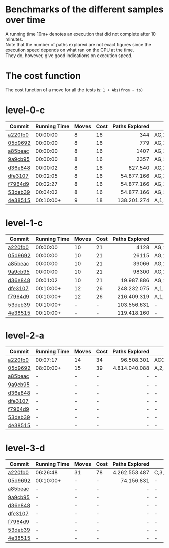 ﻿# Benchmarks of the different samples over time
A running time 10m+ denotes an execution that did not complete after 10 minutes.  
Note that the number of paths explored are not exact figures since the execution speed depends on what ran on the CPU at the time.  
They do, however, give good indications on execution speed.  

# The cost function
The cost function of a move for all the tests is: `1 + Abs(from - to)`

# level-0-c
| Commit | Running&nbsp;Time | Moves | Cost | Paths&nbsp;Explored | Solution |
|--------|-------------------|-------|------|--------------------:|----------|
|[a220fb0](https://github.com/Guillaume-Docquier/trains/commit/a220fb096bfd808ac96dbf479baa462d01d06d54)|00:00:00|8|16|344|AG,1,2;C,1,0;AGD,2,1;CA,2,1;DC,3,2;D,2,3;CC,2,1;CCC,1,0|
|[05d9692](https://github.com/Guillaume-Docquier/trains/commit/05d96929057da4e9431f275ded44df76b4a069ad)|00:00:00|8|16|779|AG,1,2;C,1,0;AGD,2,1;CA,2,1;DC,3,2;D,2,3;CC,2,1;CCC,1,0|
|[a85beac](https://github.com/Guillaume-Docquier/trains/commit/a85beacb22799438f6aa498255c8482bbe330e46)|00:00:00|8|16|1407|AG,1,2;C,1,0;AGD,2,1;CA,2,1;DC,3,2;D,2,3;CC,2,1;CCC,1,0|
|[9a9cb95](https://github.com/Guillaume-Docquier/trains/commit/9a9cb95d49e3c02ff6ec0aa410686f16d2d2f370)|00:00:00|8|16|2357|AG,1,2;C,1,0;AGD,2,1;CA,2,1;DC,3,2;D,2,3;CC,2,1;CCC,1,0|
|[d36e848](https://github.com/Guillaume-Docquier/trains/commit/d36e84858c07b6bfa1f6ba574604eedd40b3052c)|00:00:02|8|16|627.540|AG,1,2;C,1,0;AGD,2,1;CA,2,1;DC,3,2;D,2,3;CC,2,1;CCC,1,0|
|[dfe3107](https://github.com/Guillaume-Docquier/trains/commit/dfe31079048f41b877707492fcf33d504c494529)|00:02:05|8|16|54.877.166|AG,1,2;C,1,0;AGD,2,1;CA,2,1;DC,3,2;D,2,3;CC,2,1;CCC,1,0|
|[f7964d9](https://github.com/Guillaume-Docquier/trains/commit/f7964d9a1f19dc05d1c3c6cfd8a96703614ba310)|00:02:27|8|16|54.877.166|AG,1,2;C,1,0;AGD,2,1;CA,2,1;DC,3,2;D,2,3;CC,2,1;CCC,1,0|
|[53deb39](https://github.com/Guillaume-Docquier/trains/commit/53deb39f9433c2bf6a989d448342b66c939b90d1)|00:04:02|8|16|54.877.166|AG,1,2;C,1,0;AGD,2,1;CA,2,1;DC,3,2;D,2,3;CC,2,1;CCC,1,0|
|[4e38515](https://github.com/Guillaume-Docquier/trains/commit/4e38515c1960cdc8c52431ede1f4d8cbfe9f161d)|00:10:00+|9|18|138.201.274|A,1,2;G,1,2;C,1,0;GAD,2,1;CA,2,1;DC,3,2;D,2,3;CC,2,1;CCC,1,0|

# level-1-c
| Commit | Running&nbsp;Time | Moves | Cost | Paths&nbsp;Explored | Solution |
|--------|-------------------|-------|------|--------------------:|----------|
|[a220fb0](https://github.com/Guillaume-Docquier/trains/commit/a220fb096bfd808ac96dbf479baa462d01d06d54)|00:00:00|10|21|4128|AG,1,2;C,1,0;AGD,2,1;CA,2,1;C,1,0;BC,3,2;B,2,1;DC,3,2;D,2,1;CCC,2,0|
|[05d9692](https://github.com/Guillaume-Docquier/trains/commit/05d96929057da4e9431f275ded44df76b4a069ad)|00:00:00|10|21|26115|AG,1,2;C,1,0;AGD,2,1;CA,2,1;C,1,0;BC,3,2;B,2,1;DC,3,2;D,2,1;CCC,2,0|
|[a85beac](https://github.com/Guillaume-Docquier/trains/commit/a85beacb22799438f6aa498255c8482bbe330e46)|00:00:00|10|21|39066|AG,1,2;C,1,0;AGD,2,1;CA,2,1;C,1,0;BC,3,2;B,2,1;DC,3,2;D,2,1;CCC,2,0|
|[9a9cb95](https://github.com/Guillaume-Docquier/trains/commit/9a9cb95d49e3c02ff6ec0aa410686f16d2d2f370)|00:00:00|10|21|98300|AG,1,2;C,1,0;AGD,2,1;CA,2,1;C,1,0;BC,3,2;B,2,1;DC,3,2;D,2,1;CCC,2,0|
|[d36e848](https://github.com/Guillaume-Docquier/trains/commit/d36e84858c07b6bfa1f6ba574604eedd40b3052c)|00:01:02|10|21|19.987.886|AG,1,2;C,1,0;AGD,2,1;CA,2,1;C,1,0;BC,3,2;B,2,1;DC,3,2;D,2,1;CCC,2,0|
|[dfe3107](https://github.com/Guillaume-Docquier/trains/commit/dfe31079048f41b877707492fcf33d504c494529)|00:10:00+|12|26|248.232.075|A,1,2;G,1,2;C,1,0;A,1,3;GAD,2,1;CA,2,1;C,1,0;ABC,3,2;AB,2,1;DC,3,2;D,2,1;CCC,2,0|
|[f7964d9](https://github.com/Guillaume-Docquier/trains/commit/f7964d9a1f19dc05d1c3c6cfd8a96703614ba310)|00:10:00+|12|26|216.409.319|A,1,2;G,1,2;C,1,0;A,1,3;GAD,2,1;CA,2,1;C,1,0;ABC,3,2;AB,2,1;DC,3,2;D,2,1;CCC,2,0|
|[53deb39](https://github.com/Guillaume-Docquier/trains/commit/53deb39f9433c2bf6a989d448342b66c939b90d1)|00:10:00+|-|-|103.556.631|-|
|[4e38515](https://github.com/Guillaume-Docquier/trains/commit/4e38515c1960cdc8c52431ede1f4d8cbfe9f161d)|00:10:00+|-|-|119.418.160|-|

# level-2-a
| Commit | Running&nbsp;Time | Moves | Cost | Paths&nbsp;Explored | Solution |
|--------|-------------------|-------|------|--------------------:|----------|
|[a220fb0](https://github.com/Guillaume-Docquier/trains/commit/a220fb096bfd808ac96dbf479baa462d01d06d54)|00:07:17|14|34|96.508.301|ACC,2,1;AA,5,2;AAA,2,0;CDG,3,2;ADG,3,2;A,3,2;AA,2,1;AAA,1,0;DGD,4,3;DG,5,4;DGG,4,3;A,6,5;AA,5,4;AAA,4,0|
|[05d9692](https://github.com/Guillaume-Docquier/trains/commit/05d96929057da4e9431f275ded44df76b4a069ad)|08:00:00+|15|39|4.814.040.088|A,2,0;C,2,1;C,2,1;A,2,0;CDG,3,2;ADG,3,1;A,1,0;AA,5,3;AAA,3,0;DGD,4,3;DG,5,4;DGG,4,3;A,6,5;AA,5,4;AAA,4,0|
|[a85beac](https://github.com/Guillaume-Docquier/trains/commit/a85beacb22799438f6aa498255c8482bbe330e46)|-|-|-|-|-|
|[9a9cb95](https://github.com/Guillaume-Docquier/trains/commit/9a9cb95d49e3c02ff6ec0aa410686f16d2d2f370)|-|-|-|-|-|
|[d36e848](https://github.com/Guillaume-Docquier/trains/commit/d36e84858c07b6bfa1f6ba574604eedd40b3052c)|-|-|-|-|-|
|[dfe3107](https://github.com/Guillaume-Docquier/trains/commit/dfe31079048f41b877707492fcf33d504c494529)|-|-|-|-|-|
|[f7964d9](https://github.com/Guillaume-Docquier/trains/commit/f7964d9a1f19dc05d1c3c6cfd8a96703614ba310)|-|-|-|-|-|
|[53deb39](https://github.com/Guillaume-Docquier/trains/commit/53deb39f9433c2bf6a989d448342b66c939b90d1)|-|-|-|-|-|
|[4e38515](https://github.com/Guillaume-Docquier/trains/commit/4e38515c1960cdc8c52431ede1f4d8cbfe9f161d)|-|-|-|-|-|

# level-3-d
| Commit | Running&nbsp;Time | Moves | Cost | Paths&nbsp;Explored | Solution |
|--------|-------------------|-------|------|--------------------:|----------|
|[a220fb0](https://github.com/Guillaume-Docquier/trains/commit/a220fb096bfd808ac96dbf479baa462d01d06d54)|06:26:48|31|78|4.262.553.487|C,3,5;D,4,3;A,2,4;DD,3,1;DDD,1,0;GC,1,3;D,1,0;CCA,2,1;CCG,2,1;D,2,0;G,3,2;CGA,3,2;DGA,3,2;D,2,0;AGD,4,3;AG,3,2;GAD,4,3;GA,3,4;DDD,3,0;CAA,5,3;DGA,5,3;DCG,5,4;D,5,4;DD,4,3;DDD,3,0;ACG,6,5;DCG,6,5;D,6,5;EGD,6,5;EG,5,4;DDD,5,0|
|[05d9692](https://github.com/Guillaume-Docquier/trains/commit/05d96929057da4e9431f275ded44df76b4a069ad)|00:10:00+|-|-|74.156.831|-|
|[a85beac](https://github.com/Guillaume-Docquier/trains/commit/a85beacb22799438f6aa498255c8482bbe330e46)|-|-|-|-|-|
|[9a9cb95](https://github.com/Guillaume-Docquier/trains/commit/9a9cb95d49e3c02ff6ec0aa410686f16d2d2f370)|-|-|-|-|-|
|[d36e848](https://github.com/Guillaume-Docquier/trains/commit/d36e84858c07b6bfa1f6ba574604eedd40b3052c)|-|-|-|-|-|
|[dfe3107](https://github.com/Guillaume-Docquier/trains/commit/dfe31079048f41b877707492fcf33d504c494529)|-|-|-|-|-|
|[f7964d9](https://github.com/Guillaume-Docquier/trains/commit/f7964d9a1f19dc05d1c3c6cfd8a96703614ba310)|-|-|-|-|-|
|[53deb39](https://github.com/Guillaume-Docquier/trains/commit/53deb39f9433c2bf6a989d448342b66c939b90d1)|-|-|-|-|-|
|[4e38515](https://github.com/Guillaume-Docquier/trains/commit/4e38515c1960cdc8c52431ede1f4d8cbfe9f161d)|-|-|-|-|-|
